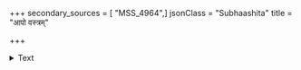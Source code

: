 +++
secondary_sources = [ "MSS_4964",]
jsonClass = "Subhaashita"
title = "आपो वस्त्रम्"

+++

<details><summary>Text</summary>

आपो वस्त्रं तिलास्तैलं गन्धो वा सयवा तथा।  
पुष्पाणामधिवासेन तथा संसर्गजा गुणाः॥
</details>
